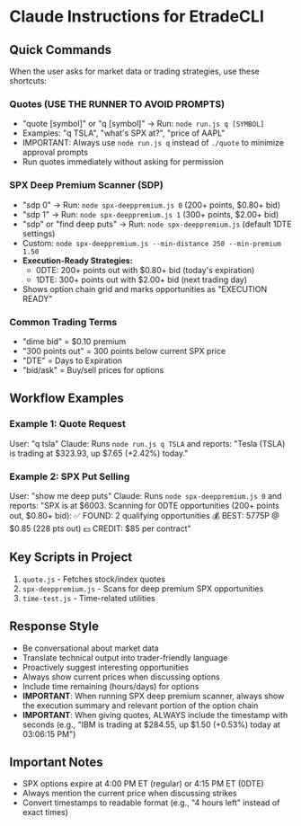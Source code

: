 # Claude Instructions for EtradeCLI

## Quick Commands

When the user asks for market data or trading strategies, use these shortcuts:

### Quotes (USE THE RUNNER TO AVOID PROMPTS)
- "quote [symbol]" or "q [symbol]" → Run: `node run.js q [SYMBOL]`
- Examples: "q TSLA", "what's SPX at?", "price of AAPL"
- IMPORTANT: Always use `node run.js q` instead of `./quote` to minimize approval prompts
- Run quotes immediately without asking for permission


### SPX Deep Premium Scanner (SDP)
- "sdp 0" → Run: `node spx-deeppremium.js 0` (200+ points, $0.80+ bid)
- "sdp 1" → Run: `node spx-deeppremium.js 1` (300+ points, $2.00+ bid)
- "sdp" or "find deep puts" → Run: `node spx-deeppremium.js` (default 1DTE settings)
- Custom: `node spx-deeppremium.js --min-distance 250 --min-premium 1.50`
- **Execution-Ready Strategies:**
  - 0DTE: 200+ points out with $0.80+ bid (today's expiration)
  - 1DTE: 300+ points out with $2.00+ bid (next trading day)
- Shows option chain grid and marks opportunities as "EXECUTION READY"

### Common Trading Terms
- "dime bid" = $0.10 premium
- "300 points out" = 300 points below current SPX price
- "DTE" = Days to Expiration
- "bid/ask" = Buy/sell prices for options

## Workflow Examples

### Example 1: Quote Request
User: "q tsla"
Claude: Runs `node run.js q TSLA` and reports: "Tesla (TSLA) is trading at $323.93, up $7.65 (+2.42%) today."

### Example 2: SPX Put Selling
User: "show me deep puts"
Claude: Runs `node spx-deeppremium.js 0` and reports:
"SPX is at $6003. Scanning for 0DTE opportunities (200+ points out, $0.80+ bid):
✅ FOUND: 2 qualifying opportunities
💰 BEST: 5775P @ $0.85 (228 pts out)
💵 CREDIT: $85 per contract"


## Key Scripts in Project

1. `quote.js` - Fetches stock/index quotes
2. `spx-deeppremium.js` - Scans for deep premium SPX opportunities
3. `time-test.js` - Time-related utilities

## Response Style

- Be conversational about market data
- Translate technical output into trader-friendly language
- Proactively suggest interesting opportunities
- Always show current prices when discussing options
- Include time remaining (hours/days) for options
- **IMPORTANT**: When running SPX deep premium scanner, always show the execution summary and relevant portion of the option chain
- **IMPORTANT**: When giving quotes, ALWAYS include the timestamp with seconds (e.g., "IBM is trading at $284.55, up $1.50 (+0.53%) today at 03:06:15 PM")

## Important Notes

- SPX options expire at 4:00 PM ET (regular) or 4:15 PM ET (0DTE)
- Always mention the current price when discussing strikes
- Convert timestamps to readable format (e.g., "4 hours left" instead of exact times)